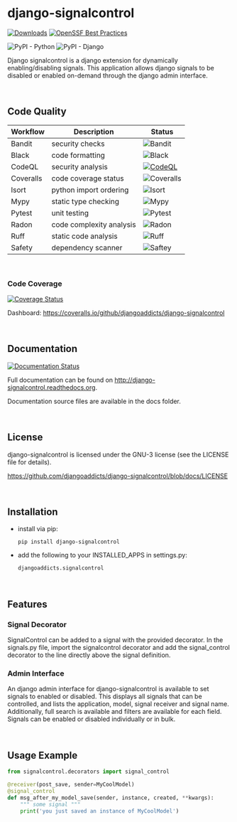 # django-signalcontrol
[![Downloads](https://static.pepy.tech/badge/django-signalcontrol)](https://pepy.tech/project/django-signalcontrol)
[![OpenSSF Best Practices](https://bestpractices.coreinfrastructure.org/projects/7516/badge)](https://bestpractices.coreinfrastructure.org/projects/7516)

![PyPI - Python](https://img.shields.io/pypi/pyversions/django-signalcontrol)
![PyPI - Django](https://img.shields.io/pypi/djversions/django-signalcontrol)

Django signalcontrol is a django extension for dynamically enabling/disabling signals. This application allows django signals to be disabled or enabled on-demand through the django admin interface. 

<br/>

## Code Quality
| Workflow | Description             | Status                                                                       |
|----------|-------------------------|------------------------------------------------------------------------------|
|Bandit|security checks|![Bandit](https://github.com/djangoaddicts/django-signalcontrol/actions/workflows/bandit.yaml/badge.svg)|
|Black|code formatting|![Black](https://github.com/djangoaddicts/django-signalcontrol/actions/workflows/black.yaml/badge.svg)|
|CodeQL|security analysis|[![CodeQL](https://github.com/djangoaddicts/django-signalcontrol/actions/workflows/github-code-scanning/codeql/badge.svg)](https://github.com/djangoaddicts/django-signalcontrol/actions/workflows/github-code-scanning/codeql)|
|Coveralls|code coverage status|![Coveralls](https://github.com/djangoaddicts/django-signalcontrol/actions/workflows/coveralls.yaml/badge.svg)|
|Isort|python import ordering|![Isort](https://github.com/djangoaddicts/django-signalcontrol/actions/workflows/isort.yaml/badge.svg)|
|Mypy|static type checking|![Mypy](https://github.com/djangoaddicts/django-signalcontrol/actions/workflows/mypy.yaml/badge.svg)|
|Pytest|unit testing|![Pytest](https://github.com/djangoaddicts/django-signalcontrol/actions/workflows/pytest.yaml/badge.svg)|
|Radon|code complexity analysis|![Radon](https://github.com/djangoaddicts/django-signalcontrol/actions/workflows/radon.yaml/badge.svg)|
|Ruff|static code analysis|![Ruff](https://github.com/djangoaddicts/django-signalcontrol/actions/workflows/ruff.yaml/badge.svg)|
|Safety|dependency scanner|![Saftey](https://github.com/djangoaddicts/django-signalcontrol/actions/workflows/safety.yaml/badge.svg)|

<br/>

### Code Coverage 
[![Coverage Status](https://coveralls.io/repos/github/djangoaddicts/django-signalcontrol/badge.svg)](https://coveralls.io/github/djangoaddicts/django-signalcontrol)

Dashboard:
https://coveralls.io/github/djangoaddicts/django-signalcontrol

<br/>

## Documentation
[![Documentation Status](https://readthedocs.org/projects/django-signalcontrol/badge/?version=latest)](https://django-signalcontrol.readthedocs.io/en/latest/?badge=latest)

Full documentation can be found on http://django-signalcontrol.readthedocs.org. 

Documentation source files are available in the docs folder.

<br/>

## License
django-signalcontrol is licensed under the GNU-3 license (see the LICENSE file for details).

https://github.com/djangoaddicts/django-signalcontrol/blob/docs/LICENSE 

<br/>

## Installation
- install via pip:
    ``` 
    pip install django-signalcontrol
    ```
- add the following to your INSTALLED_APPS in settings.py:

    ```python 
    djangoaddicts.signalcontrol
    ```

<br/>

## Features
### Signal Decorator
SignalControl can be added to a signal with the provided decorator. In the signals.py file, import the signalcontrol
decorator and add the signal_control decorator to the line directly above the signal definition. 


### Admin Interface
An django admin interface for django-signalcontrol is available to set signals to enabled or disabled. This displays
all signals that can be controlled, and lists the application, model, signal receiver and signal name.
Additionally, full search is available and filters are available for each field.
Signals can be enabled or disabled individually or in bulk.

<br/>

## Usage Example

```python
from signalcontrol.decorators import signal_control

@receiver(post_save, sender=MyCoolModel)
@signal_control
def msg_after_my_model_save(sender, instance, created, **kwargs):
    """ some signal """
    print('you just saved an instance of MyCoolModel')
```
